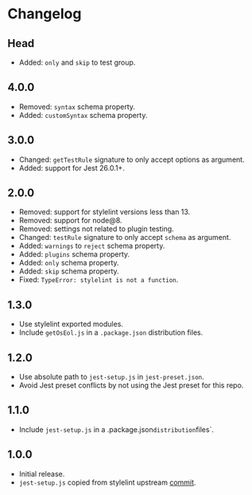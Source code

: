 # Changelog

## Head

- Added: `only` and `skip` to test group.

## 4.0.0

- Removed: `syntax` schema property.
- Added: `customSyntax` schema property.

## 3.0.0

- Changed: `getTestRule` signature to only accept options as argument.
- Added: support for Jest 26.0.1+.

## 2.0.0

- Removed: support for stylelint versions less than 13.
- Removed: support for node@8.
- Removed: settings not related to plugin testing.
- Changed: `testRule` signature to only accept `schema` as argument.
- Added: `warnings` to `reject` schema property.
- Added: `plugins` schema property.
- Added: `only` schema property.
- Added: `skip` schema property.
- Fixed: `TypeError: stylelint is not a function`.

## 1.3.0

- Use stylelint exported modules.
- Include `getOsEol.js` in a `.package.json` distribution files.

## 1.2.0

- Use absolute path to `jest-setup.js` in `jest-preset.json`.
- Avoid Jest preset conflicts by not using the Jest preset for this repo.

## 1.1.0

- Include `jest-setup.js` in a .package.json`distribution`files`.

## 1.0.0

- Initial release.
- `jest-setup.js` copied from stylelint upstream [commit](https://github.com/stylelint/stylelint/blob/4c90af5863acf3026d8424b49a78189106f052dc/jest-setup.js).
